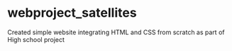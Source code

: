 # webproject_satellites
Created simple website integrating HTML and CSS from scratch as part of High school project 

